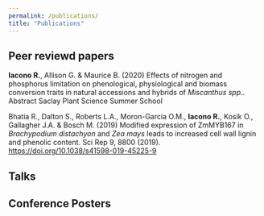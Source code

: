 ```yaml
---
permalink: /publications/
title: "Publications"
---
```


## Peer reviewd papers

**Iacono R.**, Allison G. & Maurice B. (2020) Effects of nitrogen and phosphorus limitation on phenological, physiological and biomass conversion traits in natural accessions and hybrids of *Miscanthus spp.*. Abstract Saclay Plant Science Summer School 


Bhatia R., Dalton S., Roberts L.A., Moron-Garcia O.M., **Iacono R.**, Kosik O., Gallagher J.A. & Bosch M. (2019) Modified expression of ZmMYB167 in *Brachypodium distachyon* and *Zea mays* leads to increased cell wall lignin and phenolic content. Sci Rep 9, 8800 (2019). https://doi.org/10.1038/s41598-019-45225-9

## Talks


## Conference Posters

